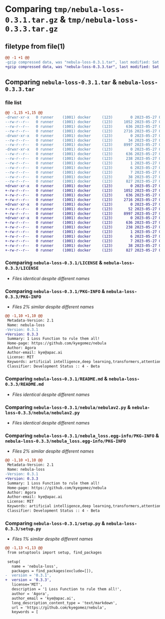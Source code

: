 # Comparing `tmp/nebula-loss-0.3.1.tar.gz` & `tmp/nebula-loss-0.3.3.tar.gz`

## filetype from file(1)

```diff
@@ -1 +1 @@
-gzip compressed data, was "nebula-loss-0.3.1.tar", last modified: Sat May 27 06:37:23 2023, max compression
+gzip compressed data, was "nebula-loss-0.3.3.tar", last modified: Sat May 27 06:49:37 2023, max compression
```

## Comparing `nebula-loss-0.3.1.tar` & `nebula-loss-0.3.3.tar`

### file list

```diff
@@ -1,15 +1,15 @@
-drwxr-xr-x   0 runner    (1001) docker     (123)        0 2023-05-27 06:37:23.151839 nebula-loss-0.3.1/
--rw-r--r--   0 runner    (1001) docker     (123)     1052 2023-05-27 06:37:10.000000 nebula-loss-0.3.1/LICENSE
--rw-r--r--   0 runner    (1001) docker     (123)      636 2023-05-27 06:37:23.151839 nebula-loss-0.3.1/PKG-INFO
--rw-r--r--   0 runner    (1001) docker     (123)     2716 2023-05-27 06:37:10.000000 nebula-loss-0.3.1/README.md
-drwxr-xr-x   0 runner    (1001) docker     (123)        0 2023-05-27 06:37:23.151839 nebula-loss-0.3.1/nebula/
--rw-r--r--   0 runner    (1001) docker     (123)       34 2023-05-27 06:37:10.000000 nebula-loss-0.3.1/nebula/__init__.py
--rw-r--r--   0 runner    (1001) docker     (123)     8997 2023-05-27 06:37:10.000000 nebula-loss-0.3.1/nebula/nebulav2.py
-drwxr-xr-x   0 runner    (1001) docker     (123)        0 2023-05-27 06:37:23.151839 nebula-loss-0.3.1/nebula_loss.egg-info/
--rw-r--r--   0 runner    (1001) docker     (123)      636 2023-05-27 06:37:23.000000 nebula-loss-0.3.1/nebula_loss.egg-info/PKG-INFO
--rw-r--r--   0 runner    (1001) docker     (123)      238 2023-05-27 06:37:23.000000 nebula-loss-0.3.1/nebula_loss.egg-info/SOURCES.txt
--rw-r--r--   0 runner    (1001) docker     (123)        1 2023-05-27 06:37:23.000000 nebula-loss-0.3.1/nebula_loss.egg-info/dependency_links.txt
--rw-r--r--   0 runner    (1001) docker     (123)        6 2023-05-27 06:37:23.000000 nebula-loss-0.3.1/nebula_loss.egg-info/requires.txt
--rw-r--r--   0 runner    (1001) docker     (123)        7 2023-05-27 06:37:23.000000 nebula-loss-0.3.1/nebula_loss.egg-info/top_level.txt
--rw-r--r--   0 runner    (1001) docker     (123)       38 2023-05-27 06:37:23.151839 nebula-loss-0.3.1/setup.cfg
--rw-r--r--   0 runner    (1001) docker     (123)      827 2023-05-27 06:37:10.000000 nebula-loss-0.3.1/setup.py
+drwxr-xr-x   0 runner    (1001) docker     (123)        0 2023-05-27 06:49:37.592403 nebula-loss-0.3.3/
+-rw-r--r--   0 runner    (1001) docker     (123)     1052 2023-05-27 06:49:26.000000 nebula-loss-0.3.3/LICENSE
+-rw-r--r--   0 runner    (1001) docker     (123)      636 2023-05-27 06:49:37.592403 nebula-loss-0.3.3/PKG-INFO
+-rw-r--r--   0 runner    (1001) docker     (123)     2716 2023-05-27 06:49:26.000000 nebula-loss-0.3.3/README.md
+drwxr-xr-x   0 runner    (1001) docker     (123)        0 2023-05-27 06:49:37.592403 nebula-loss-0.3.3/nebula/
+-rw-r--r--   0 runner    (1001) docker     (123)       52 2023-05-27 06:49:26.000000 nebula-loss-0.3.3/nebula/__init__.py
+-rw-r--r--   0 runner    (1001) docker     (123)     8997 2023-05-27 06:49:26.000000 nebula-loss-0.3.3/nebula/nebulav2.py
+drwxr-xr-x   0 runner    (1001) docker     (123)        0 2023-05-27 06:49:37.592403 nebula-loss-0.3.3/nebula_loss.egg-info/
+-rw-r--r--   0 runner    (1001) docker     (123)      636 2023-05-27 06:49:37.000000 nebula-loss-0.3.3/nebula_loss.egg-info/PKG-INFO
+-rw-r--r--   0 runner    (1001) docker     (123)      238 2023-05-27 06:49:37.000000 nebula-loss-0.3.3/nebula_loss.egg-info/SOURCES.txt
+-rw-r--r--   0 runner    (1001) docker     (123)        1 2023-05-27 06:49:37.000000 nebula-loss-0.3.3/nebula_loss.egg-info/dependency_links.txt
+-rw-r--r--   0 runner    (1001) docker     (123)        6 2023-05-27 06:49:37.000000 nebula-loss-0.3.3/nebula_loss.egg-info/requires.txt
+-rw-r--r--   0 runner    (1001) docker     (123)        7 2023-05-27 06:49:37.000000 nebula-loss-0.3.3/nebula_loss.egg-info/top_level.txt
+-rw-r--r--   0 runner    (1001) docker     (123)       38 2023-05-27 06:49:37.592403 nebula-loss-0.3.3/setup.cfg
+-rw-r--r--   0 runner    (1001) docker     (123)      827 2023-05-27 06:49:26.000000 nebula-loss-0.3.3/setup.py
```

### Comparing `nebula-loss-0.3.1/LICENSE` & `nebula-loss-0.3.3/LICENSE`

 * *Files identical despite different names*

### Comparing `nebula-loss-0.3.1/PKG-INFO` & `nebula-loss-0.3.3/PKG-INFO`

 * *Files 2% similar despite different names*

```diff
@@ -1,10 +1,10 @@
 Metadata-Version: 2.1
 Name: nebula-loss
-Version: 0.3.1
+Version: 0.3.3
 Summary: 1 Loss Function to rule them all!
 Home-page: https://github.com/kyegomez/nebula
 Author: Agora
 Author-email: kye@apac.ai
 License: MIT
 Keywords: artificial intelligence,deep learning,transformers,attention mechanism,jax,loss ffunction,Multi-Modality AI
 Classifier: Development Status :: 4 - Beta
```

### Comparing `nebula-loss-0.3.1/README.md` & `nebula-loss-0.3.3/README.md`

 * *Files identical despite different names*

### Comparing `nebula-loss-0.3.1/nebula/nebulav2.py` & `nebula-loss-0.3.3/nebula/nebulav2.py`

 * *Files identical despite different names*

### Comparing `nebula-loss-0.3.1/nebula_loss.egg-info/PKG-INFO` & `nebula-loss-0.3.3/nebula_loss.egg-info/PKG-INFO`

 * *Files 2% similar despite different names*

```diff
@@ -1,10 +1,10 @@
 Metadata-Version: 2.1
 Name: nebula-loss
-Version: 0.3.1
+Version: 0.3.3
 Summary: 1 Loss Function to rule them all!
 Home-page: https://github.com/kyegomez/nebula
 Author: Agora
 Author-email: kye@apac.ai
 License: MIT
 Keywords: artificial intelligence,deep learning,transformers,attention mechanism,jax,loss ffunction,Multi-Modality AI
 Classifier: Development Status :: 4 - Beta
```

### Comparing `nebula-loss-0.3.1/setup.py` & `nebula-loss-0.3.3/setup.py`

 * *Files 1% similar despite different names*

```diff
@@ -1,13 +1,13 @@
 from setuptools import setup, find_packages
 
 setup(
   name = 'nebula-loss',
   packages = find_packages(exclude=[]),
-  version = '0.3.1',
+  version = '0.3.3',
   license='MIT',
   description = '1 Loss Function to rule them all!',
   author = 'Agora',
   author_email = 'kye@apac.ai',
   long_description_content_type = 'text/markdown',
   url = 'https://github.com/kyegomez/nebula',
   keywords = [
```

